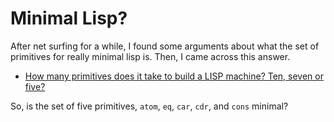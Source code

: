 # Minimal Lisp?

After net surfing for a while, I found some arguments
about what the set of primitives for really minimal lisp is.
Then, I came across this answer.

- [How many primitives does it take to build a LISP machine? Ten, seven or five?](http://stackoverflow.com/questions/3482389/how-many-primitives-does-it-take-to-build-a-lisp-machine-ten-seven-or-five)

So, is the set of five primitives, `atom`, `eq`, `car`, `cdr`, and `cons` minimal?

